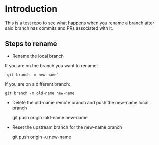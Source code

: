 # Introduction
This is a test repo to see what happens when you rename a branch after said branch has commits and
PRs associated with it.

## Steps to rename
* Rename the local branch

If you are on the branch you want to rename:

    `git branch -m new-name`

If you are on a different branch:

    git branch -m old-name new-name

* Delete the old-name remote branch and push the new-name local branch

    git push origin :old-name new-name

* Reset the upstream branch for the new-name branch

    git push origin -u new-name
